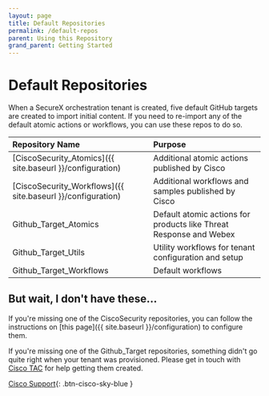 ```yaml
---
layout: page
title: Default Repositories
permalink: /default-repos
parent: Using this Repository
grand_parent: Getting Started
---
```


# Default Repositories
When a SecureX orchestration tenant is created, five default GitHub targets are created to import initial content. If you need to re-import any of the default atomic actions or workflows, you can use these repos to do so.

| Repository Name | Purpose |
|:----------------|:--------|
| [CiscoSecurity_Atomics]({{ site.baseurl }}/configuration) | Additional atomic actions published by Cisco |
| [CiscoSecurity_Workflows]({{ site.baseurl }}/configuration) | Additional workflows and samples published by Cisco |
| Github_Target_Atomics | Default atomic actions for products like Threat Response and Webex |
| Github_Target_Utils | Utility workflows for tenant configuration and setup |
| Github_Target_Workflows | Default workflows |

## But wait, I don't have these...
If you're missing one of the CiscoSecurity repositories, you can follow the instructions on [this page]({{ site.baseurl }}/configuration) to configure them.

If you're missing one of the Github_Target repositories, something didn't go quite right when your tenant was provisioned. Please get in touch with [Cisco TAC](https://support.cisco.com) for help getting them created.

[Cisco Support](https://support.cisco.com){: .btn-cisco-sky-blue }